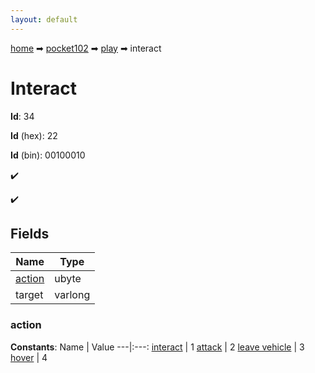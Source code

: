 ```yaml
---
layout: default
---
```


[home](/) ➡ [pocket102](/protocol/pocket102) ➡ [play](/protocol/pocket102/play) ➡ interact

# Interact

**Id**: 34

**Id** (hex): 22

**Id** (bin): 00100010

✔️

✔️

## Fields

Name | Type
---|---
[action](#action) | ubyte
target | varlong

### action

**Constants**:
Name | Value
---|:---:
[interact](action_interact) | 1
[attack](action_attack) | 2
[leave vehicle](action_leave-vehicle) | 3
[hover](action_hover) | 4

